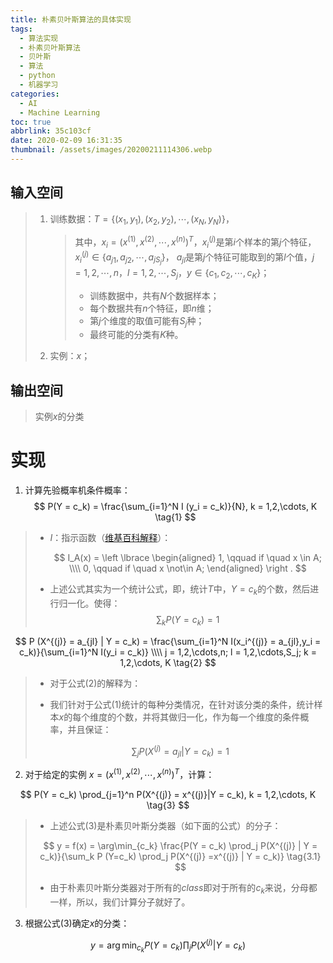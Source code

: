 ```yaml
---
title: 朴素贝叶斯算法的具体实现
tags:
  - 算法实现
  - 朴素贝叶斯算法
  - 贝叶斯
  - 算法
  - python
  - 机器学习
categories:
  - AI
  - Machine Learning
toc: true
abbrlink: 35c103cf
date: 2020-02-09 16:31:35
thumbnail: /assets/images/20200211114306.webp
---
```


## 输入空间

> 1. 训练数据：$T = \lbrace (x_1,y_1),(x_2,y_2),\cdots,(x_N,y_N) \rbrace$，
>
>    > 其中，$x_i=(x^{(1)},x^{(2)},\cdots,x^{(n)})^T$，$x_i^{(j)}$是第$i$个样本的第$j$个特征，$x_i^{(j)} \in \lbrace a_{j1},a_{j2}, \cdots, a_{jS_j} \rbrace$， $a_{jl}$是第$j$个特征可能取到的第$l$个值，$j=1,2,\cdots,n$，$l=1,2,\cdots,S_j$，$y \in \lbrace c_1, c_2, \cdots ,c_K \rbrace$；
>    >
>    > - 训练数据中，共有$N$个数据样本；
>    > - 每个数据共有$n$个特征，即$n$维；
>    > - 第$j$个维度的取值可能有$S_j$种；
>    > - 最终可能的分类有$K$种。
>
> 2. 实例：$x$；

## 输出空间

> 实例$x$的分类

<!-- more -->

# 实现

1. 计算先验概率机条件概率：
   $$
   P(Y = c_k) = \frac{\sum_{i=1}^N I (y_i = c_k)}{N}, k = 1,2,\cdots, K \tag{1}
   $$

> - $I$：指示函数（[维基百科解释](https://zh.wikipedia.org/wiki/指示函数)）：
>
>   $$
>   I_A(x) = \left \lbrace  \begin{aligned}
>   1, \qquad if \quad x \in A; \\\\
>   0, \qquad if \quad x \not\in A;
>   \end{aligned}
>   \right .
>   $$
>
> - 上述公式其实为一个统计公式，即，统计$T$中，$Y = c_k$的个数，然后进行归一化。使得：
>   $$
>   \sum_k P(Y=c_k) = 1
>   $$

$$
P (X^{(j)} = a_{jl} | Y = c_k) = \frac{\sum_{i=1}^N I(x_i^{(j)} = a_{jl},y_i = c_k)}{\sum_{i=1}^N I(y_i = c_k)} \\\\
j = 1,2,\cdots,n; l = 1,2,\cdots,S_j; k = 1,2,\cdots, K
\tag{2}
$$

> - 对于公式$(2)$的解释为：
>
> - 我们针对于公式$(1)$统计的每种分类情况，在针对该分类的条件，统计样本$x$的每个维度的个数，并将其做归一化，作为每一个维度的条件概率，并且保证：
>
> $$
> \sum_j P(X^{(j)} = a_{jl} | Y = c_k) = 1
> $$

2. 对于给定的实例 $x = (x^{(1)},x^{(2)},\cdots,x^{(n)})^T$，计算：

$$
P(Y = c_k) \prod_{j=1}^n P(X^{(j)} = x^{(j)}|Y = c_k), k = 1,2,\cdots, K
\tag{3}
$$

> - 上述公式$(3)$是朴素贝叶斯分类器（如下面的公式）的分子：
>
> $$
> y = f(x) = \arg\min_{c_k} \frac{P(Y = c_k) \prod_j P(X^{(j)} | Y = c_k)}{\sum_k P (Y=c_k) \prod_j P(X^{(j)} =x^{(j)} | Y = c_k)}
> \tag{3.1}
> $$
>
> - 由于朴素贝叶斯分类器对于所有的$class$即对于所有的$c_k$来说，分母都一样，所以，我们计算分子就好了。

3. 根据公式$(3)$确定$x$的分类：

$$
y = \arg\min_{c_k} P(Y = c_k) \prod_j P(X^{(j)} | Y = c_k) \tag{4}
$$
